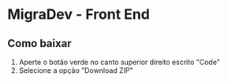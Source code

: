 # MigraDev - Front End

## Como baixar 
1. Aperte o botão verde no canto superior direito escrito "Code" 
2. Selecione a opção "Download ZIP"